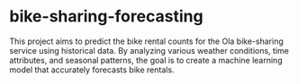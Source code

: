 # bike-sharing-forecasting
This project aims to predict the bike rental counts for the Ola bike-sharing service using historical data. By analyzing various weather conditions, time attributes, and seasonal patterns, the goal is to create a machine learning model that accurately forecasts bike rentals.
